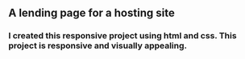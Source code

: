 ## A lending page for a hosting site 
### I created this responsive  project using html and css. This project is responsive and visually appealing.
